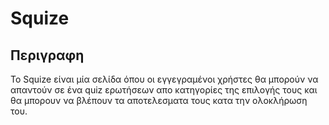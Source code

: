 #  Squize

## Περιγραφη

Το Squize είναι μία σελίδα όπου οι εγγεγραμένοι χρήστες θα μπορούν να απαντούν σε ένα quiz ερωτήσεων απο κατηγορίες της επιλογής τους και θα μπορουν να βλέπουν τα αποτελεσματα τους κατα την ολοκλήρωση του.
